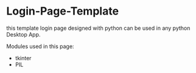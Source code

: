 # Login-Page-Template

this template login page designed with python can be used in any python Desktop App.

Modules used in this page:
- tkinter
- PIL
